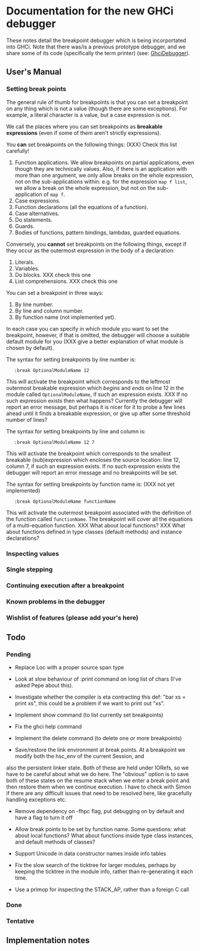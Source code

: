 


# Documentation for the new GHCi debugger



These notes detail the breakpoint debugger which is being incorportated into GHCi. Note that there was/is a previous prototype debugger, and we share some of its code (specifically the term printer) (see: [GhciDebugger](ghci-debugger)).


## User's Manual


### Setting break points



The general rule of thumb for breakpoints is that you can set a breakpoint on any thing which is not a value (though there are some exceptions). For example, a literal character is a value, but a case expression is not. 



We call the places where you can set breakpoints as **breakable expressions** (even if some of them aren't strictly expressions).



You **can** set breakpoints on the following things: (XXX) Check this list carefully!


1. Function applications. We allow breakpoints on partial applications, even though they are technically values. Also, if there is an application with more than one argument, we only allow breaks on the whole expression, not on the sub-applications within: e.g. for the expression `map f list`, we allow a break on the whole expression, but not on the sub-application of `map f`.
1. Case expressions.
1. Function declarations (all the equations of a function).
1. Case alternatives.
1. Do statements.
1. Guards.
1. Bodies of functions, pattern bindings, lambdas, guarded equations.


Conversely, you **cannot** set breakpoints on the following things, except if they occur as the outermost expression in the body of a declaration:


1. Literals.
1. Variables.
1. Do blocks. XXX check this one
1. List comprehensions. XXX check this one


You can set a breakpoint in three ways:


1. By line number.
1. By line and column number.
1. By function name (not implemented yet).


In each case you can specify in which module you want to set the breakpoint, however, if that is omitted, the debugger will choose a suitable default module for you (XXX give a better explanation of what module is chosen by default).



The syntax for setting breakpoints by line number is:


```wiki
   :break OptionalModuleName 12
```


This will activate the breakpoint which corresponds to the leftmost outermost breakable expression which *begins* and *ends* on line 12 in the module called `OptionalModuleName`, if such an expression exists. XXX If no such expression exists then what happens? Currently the debugger will report an error message, but perhaps it is nicer for it to probe a few lines ahead until it finds a breakable expression, or give up after some threshold number of lines?



The syntax for setting breakpoints by line and column is:


```wiki
   :break OptionalModuleName 12 7
```


This will activate the breakpoint which corresponds to the smallest breakable (sub)expression which encloses the source location: line 12, column 7, if such an expression exists. If no such expression exists the debugger will report an error message and no breakpoints will be set.



The syntax for setting breakpoints by function name is: (XXX not yet implemented)


```wiki
   :break OptionalModuleName functionName
```


This will activate the outermost breakpoint associated with the definition of the function called `functionName`. The breakpoint will cover all the equations of a multi-equation function. XXX What about local functions? XXX What about functions defined in type classes (default methods) and instance declarations?


### Inspecting values


### Single stepping


### Continuing execution after a breakpoint


### Known problems in the debugger


### Wishlist of features (please add your's here)


## Todo


### Pending


- Replace Loc with a proper source span type

- Look at slow behaviour of :print command on long list of chars (I've asked Pepe about this).

- Investigate whether the compiler is eta contracting this def: "bar xs = print xs", this could be a problem if we want to print out "xs".

- Implement show command (to list currently set breakpoints)

- Fix the ghci help command

- Implement the delete command (to delete one or more breakpoints)

- Save/restore the link environment at break points. At a breakpoint we modify both the hsc\_env of the current Session, and


also the persistent linker state. Both of these are held under IORefs, so we have to be careful about what we do here. The "obvious" option is to save both of these states on the resume stack when we enter a break point and then restore them when we continue execution. I have to check with Simon if there are any difficult issues that need to be resolved here, like gracefully handling exceptions etc.


- Remove dependency on -fhpc flag, put debugging on by default and have a flag to turn it off

- Allow break points to be set by function name. Some questions: what about local functions? What about functions inside
  type class instances, and default methods of classes?

- Support Unicode in data constructor names inside info tables

- Fix the slow search of the ticktree for larger modules, perhaps by keeping the ticktree in the module info, rather than re-generating it each time.

- Use a primop for inspecting the STACK\_AP, rather than a foreign C call

### Done


### Tentative


## Implementation notes


